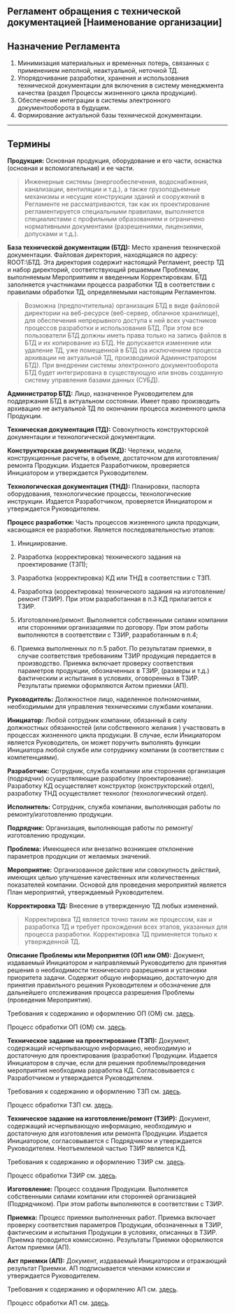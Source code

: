 ## Регламент обращения с технической документацией [Наименование организации]

## Назначение Регламента
1.    Минимизация материальных и временных потерь, связанных с применением неполной, неактуальной, неточной ТД.
2.    Упорядочивание разработки, хранения и использования технической документации для включения в систему менеджмента качества (раздел Процессы жизненного цикла продукции).
3.    Обеспечение интеграции в системы электронного документооборота в будущем.
4.    Формирование актуальной  базы технической документации. 
____
## Термины

**Продукция:** Основная продукция, оборудование и его части, оснастка (основная и вспомогательная) и ее части.

> Инженерные системы (энергообеспечения, водоснабжения, канализации, вентиляции и т.д.), а также грузоподъемные механизмы и несущие конструкции зданий и сооружений в Регламенте не рассматриваются, так как их проектирование  регламентируется специальными правилами, выполняется специалистами с профильным образованием и ограничено нормативными документами (разрешениями, лицензиями, допусками и т.д.).

**База технической документации (БТД):** Место хранения технической документации. Файловая директория, находящаяся по адресу: ROOT:\БТД. Эта директория содержит настоящий Регламент, реестр ТД и набор директорий, соответствующий решаемым Проблемам,  выполняемым Мероприятиям и введенным Корректировкам. БТД заполняется участниками процесса разработки ТД в соответствии с правилами обработки ТД, определяемыми настоящим Регламентом.
>Возможна (предпочтительна) организация БТД в виде файловой директории на веб-ресурсе (веб-сервер, облачное хранилище), для обеспечения непрерывного доступа к ней всех участников процессов разработки и использования БТД. При этом все пользователи БТД должны иметь права только на запись файлов в БТД и их копирование из БТД. Не допускается изменение или удаление ТД, уже помещенной в БТД (за исключением процесса архивации не актуальной ТД, производимой Администратором БТД).
>При внедрении системы электронного документооборота БТД будет интегрирована в существующую или вновь созданную систему управления базами данных (СУБД).

**Администратор БТД:** Лицо, назначенное Руководителем для поддержания БТД в актуальном состоянии. Имеет право производить архивацию не актуальной ТД по окончании процесса жизненного цикла Продукции.

**Техническая документация (ТД):** Совокупность конструкторской документации и технологической  документации.

**Конструкторская документация (КД):** Чертежи, модели, конструкционные расчеты, в объеме, достаточном для изготовления/ремонта Продукции. Издается Разработчиком, проверяется Инициатором и утверждается Руководителем.

**Технологическая документация (ТНД):** Планировки, паспорта оборудования, технологические процессы, технологические инструкции. Издается Разработчиком, проверяется Инициатором и утверждается Руководителем.

**Процесс разработки:** Часть процессов жизненного цикла продукции, касающаяся  ее разработки. Является последовательностью этапов:

1.    Инициирование.

2.    Разработка (корректировка) технического задания на проектирование (ТЗП);

3.    Разработка (корректировка) КД или ТНД в соответствии с ТЗП.

4.    Разработка (корректировка) технического задания на изготовление/ремонт (ТЗИР).  При этом разработанная в п.3 КД прилагается к ТЗИР.

5.   Изготовление/ремонт. Выполняется собственными силами компании или сторонними организациями по договору. При этом работы выполняются  в соответствии с ТЗИР, разработанным в п.4;

6.   Приемка выполненных по п.5 работ. По результатам приемки, в случае соответствия требованиям ТЗИР продукция передается в производство. Приемка включает проверку соответствия параметров продукции, обозначенных в ТЗИР, (размеры и т.д.) фактическим и испытания в условиях, оговоренных в ТЗИР. Результаты приемки оформляются Актом приемки (АП).

**Руководитель:** Должностное лицо, наделенное полномочиями, необходимыми для управления техническими службами компании.

**Инициатор:** Любой сотрудник компании, обязанный в силу должностных обязанностей (или собственного желания ) участвовать в процессах жизненного цикла продукции. В случае, если Инициатором является Руководитель, он может поручить выполнять функции Инициатора любой службе или сотруднику компании (в соответствии с компетенциями).

**Разработчик:** Сотрудник, служба компании или сторонняя организация (подрядчик) осуществляющие разработку (проектирование). Разработку КД осуществляет конструктор (конструкторский отдел), разработку ТНД осуществляет технолог (технологический отдел).

**Исполнитель:** Сотрудник, служба компании, выполняющая работы по ремонту/изготовлению продукции.

**Подрядчик:** Организация, выполняющая работы по ремонту/изготовлению продукции.

**Проблема:** Имеющееся или  внезапно возникшее отклонение параметров продукции от желаемых значений. 

**Мероприятие:** Организованное действие или совокупность действий, имеющих целью улучшение качественных или количественных показателей компании. Основой для проведения мероприятий является План мероприятий, утверждаемый Руководителем. 

**Корректировка ТД:** Внесение в утвержденную ТД любых изменений.

>Корректировка ТД является точно таким же процессом, как и разработка ТД и требует прохождения всех этапов, указанных для процесса разработки. Корректировка ТД применяется только к утвержденной ТД.

**Описание Проблемы или Мероприятия (ОП или ОМ):** Документ, издаваемый Инициатором и направляемый Руководителю для принятия решения о необходимости технического разрешения и установки приоритета задачи. Содержит общую информацию, достаточную для принятия правильного решения Руководителем и обозначение для дальнейшего отслеживания процесса разрешения Проблемы (проведения Мероприятия).

Требования к содержанию и оформлению ОП (ОМ) см. [здесь](https://github.com/invoteco/Reglament-CD/blob/master/OP_content.md).

Процесс обработки ОП (ОМ) см. [здесь](https://github.com/invoteco/Reglament-CD/blob/master/OP_processing.md).

**Техническое задание на проектирование (ТЗП):** Документ, содержащий исчерпывающую информацию, необходимую и достаточную для проектирования (разработки) Продукции. Издается Инициатором в случае, если для решения проблемы/проведения мероприятия необходима разработка КД. Согласовывается с Разработчиком и утверждается Руководителем.

Требования к содержанию и оформлению ТЗП см. [здесь](https://github.com/invoteco/Reglament_TD/blob/master/TZP_content.md).

Процесс обработки ТЗП см. [здесь](https://github.com/invoteco/Reglament_TD/blob/master/TZP_processing.md).

**Техническое задание на изготовление/ремонт (ТЗИР):** Документ, содержащий исчерпывающую информацию, необходимую и достаточную для изготовления или ремонта Продукции. Издается Инициатором, согласовывается с Подрядчиком и утверждается Руководителем. Неотъемлемой частью ТЗИР является КД.

Требования к содержанию и оформлению ТЗИР см. [здесь](https://github.com/invoteco/Reglament_TD/blob/master/TZIR_content.md).

Процесс обработки ТЗИР см. [здесь](https://github.com/invoteco/Reglament_TD/blob/master/TZIR_processing.md).

**Изготовление:** Процесс создания Продукции. Выполняется собственными силами компании или сторонней организацией (Подрядчиком). При этом работы выполняются в соответствии с ТЗИР. 

**Приемка:**  Процесс приемки выполненных работ. Приемка включает проверку соответствия параметров Продукции, обозначенных в ТЗИР, фактическим и испытания Продукции в условиях, описанных в ТЗИР. Приемка проводится комиссионно. Результаты Приемки оформляются Актом приемки (АП).

**Акт приемки (АП):** Документ, издаваемый Инициатором и отражающий результат Приемки. АП подписывается членами комиссии и утверждается Руководителем.

Требования к содержанию и оформлению АП см. [здесь](https://github.com/invoteco/Reglament_TD/blob/master/AP_content.md).

Процесс обработки АП см. [здесь](https://github.com/invoteco/Reglament_TD/blob/master/AP_processing.md).

